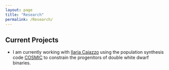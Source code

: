 ```yaml
---
layout: page
title: "Research"
permalink: /Research/
---
```


## Current Projects
- I am currently working with [Ilaria Caiazzo](https://ista.ac.at/en/research/caiazzo-group/) using the population synthesis code [COSMIC](https://github.com/COSMIC-PopSynth/COSMIC) to constrain the progenitors of double white dwarf binaries.
